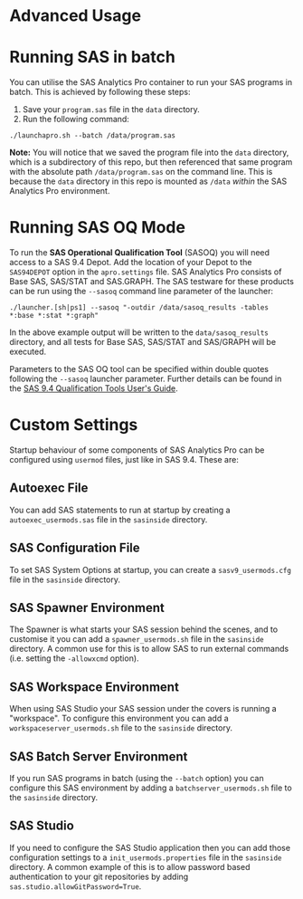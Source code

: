 # **Advanced Usage**

# Running SAS in batch
You can utilise the SAS Analytics Pro container to run your SAS programs in batch. This is achieved by following these steps:
1. Save your `program.sas` file in the `data` directory.
2. Run the following command:
```
./launchapro.sh --batch /data/program.sas
```

**Note:** You will notice that we saved the program file into the `data` directory, which is a subdirectory of this repo, but then referenced that same program with the absolute path `/data/program.sas` on the command line. This is because the `data` directory in this repo is mounted as `/data` _within_ the SAS Analytics Pro environment.

# Running SAS OQ Mode
To run the **SAS Operational Qualification Tool** (SASOQ) you will need access to a SAS 9.4 Depot.  Add the location of your Depot to the `SAS94DEPOT` option in the `apro.settings` file.  SAS Analytics Pro consists of Base SAS, SAS/STAT and SAS.GRAPH. The SAS testware for these products can be run using the `--sasoq` command line parameter of the launcher:
```
./launcher.[sh|ps1] --sasoq "-outdir /data/sasoq_results -tables *:base *:stat *:graph"
```
In the above example output will be written to the `data/sasoq_results` directory, and all tests for Base SAS, SAS/STAT and SAS/GRAPH will be executed.

Parameters to the SAS OQ tool can be specified within double quotes following the `--sasoq` launcher parameter.  Further details can be found in the [SAS 9.4 Qualification Tools User's Guide](https://support.sas.com/documentation/installcenter/en/ikinstqualtoolug/66614/PDF/default/qualification_tools_guide.pdf).

# Custom Settings
Startup behaviour of some components of SAS Analytics Pro can be configured using `usermod` files, just like in SAS 9.4.  These are:

## Autoexec File
You can add SAS statements to run at startup by creating a `autoexec_usermods.sas` file in the `sasinside` directory.

## SAS Configuration File
To set SAS System Options at startup, you can create a `sasv9_usermods.cfg` file in the `sasinside` directory.

## SAS Spawner Environment
The Spawner is what starts your SAS session behind the scenes, and to customise it you can add a `spawner_usermods.sh` file in the `sasinside` directory. A common use for this is to allow SAS to run external commands (i.e. setting the `-allowxcmd` option).

## SAS Workspace Environment
When using SAS Studio your SAS session under the covers is running a "workspace".  To configure this environment you can add a `workspaceserver_usermods.sh` file to the `sasinside` directory.

## SAS Batch Server Environment
If you run SAS programs in batch (using the `--batch` option) you can configure this SAS environment by adding a `batchserver_usermods.sh` file to the `sasinside` directory.

## SAS Studio
If you need to configure the SAS Studio application then you can add those configuration settings to a `init_usermods.properties` file in the `sasinside` directory.  A common example of this is to allow password based authentication to your git repositories by adding `sas.studio.allowGitPassword=True`.